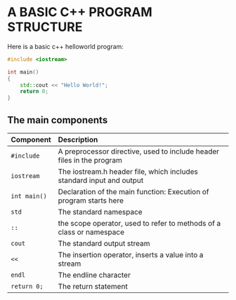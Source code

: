 # A BASIC C++ PROGRAM STRUCTURE

Here is a basic c++ helloworld program:

```cpp
#include <iostream>

int main()
{
    std::cout << "Hello World!";
    return 0;
}
```

## The main components

| Component    | Description                                                           |
| :----------- | :-------------------------------------------------------------------- |
| `#include`   | A preprocessor directive, used to include header files in the program |
| `iostream`   | The iostream.h header file, which includes standard input and output  |
| `int main()` | Declaration of the main function: Execution of program starts here    |
| `std`        | The standard namespace                                                |
| `::`         | the scope operator, used to refer to methods of a class or namespace  |
| `cout`       | The standard output stream                                            |
| `<<`         | The insertion operator, inserts a value into a stream                 |
| `endl`       | The endline character                                                 |
| `return 0;`  | The return statement                                                  |
